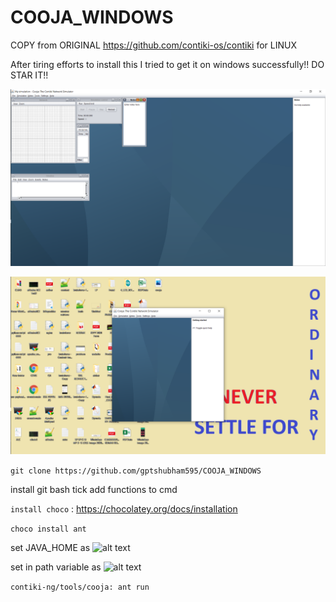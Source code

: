 # COOJA_WINDOWS
COPY from ORIGINAL https://github.com/contiki-os/contiki for LINUX

After tiring efforts to install this I tried to get it on windows successfully!! DO STAR IT!!

 ![alt text](https://github.com/gptshubham595/COOJA_WINDOWS/blob/main/cooja2.png)
 
 ![alt text](https://github.com/gptshubham595/COOJA_WINDOWS/blob/main/cooja.png)


```git clone https://github.com/gptshubham595/COOJA_WINDOWS```

install git bash tick add functions to cmd

```install choco``` : https://chocolatey.org/docs/installation

```choco install ant```

set JAVA_HOME as ![alt text](https://github.com/gptshubham595/COOJA_WINDOWS/blob/main/1.png)

set in path variable as ![alt text](https://github.com/gptshubham595/COOJA_WINDOWS/blob/main/2.jpg)


```contiki-ng/tools/cooja: ant run```

